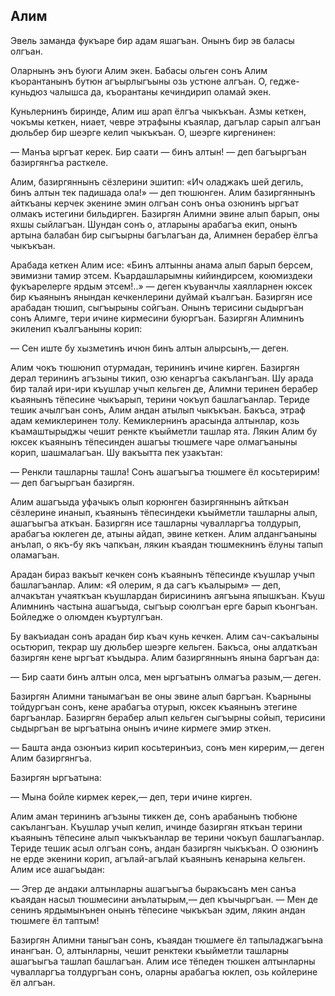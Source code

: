 ## Алим

Эвель заманда фукъаре бир адам яшагъан.
Онынъ бир эв баласы олгъан.

Оларнынъ энъ буюги Алим экен.
Бабасы ольген сонъ Алим къорантанынъ бутюн агъырлыгъыны озь устюне алгъан.
О, гедже-куньдюз чалышса да, къорантаны кечиндирип оламай экен.

Куньлернинъ биринде, Алим иш арап ёлгъа чыкъкъан.
Азмы кеткен, чокъмы кеткен, ниает, чевре этрафыны къаялар, дагълар сарып алгъан дюльбер бир шеэрге келип чыкъкъан.
О, шеэрге киргенинен:

— Манъа ыргъат керек.
Бир саати — бинъ алтын! — деп багъыргъан базиргянгъа расткеле.

Алим, базиргяннынъ сёзлерини эшитип: «Ич оладжакъ шей дегиль, бинъ алтын тек падишада ола!» — деп тюшюнген.
Алим базиргяннынъ айткъаны керчек экенине эмин олгъан сонъ онъа озюнинъ ыргъат олмакъ истегини бильдирген.
Базиргян Алимни эвине алып барып, оны яхшы сыйлагъан.
Шундан сонъ о, атларыны арабагъа екип, онынъ артына балабан бир сыгъырны багълагъан да, Алимнен берабер ёлгъа чыкъкъан.

Арабада кеткен Алим исе: «Бинъ алтынны анама алып барып берсем, эвимизни тамир этсем.
Къардашларымны кийиндирсем, коюмиздеки фукъарелерге ярдым этсем!..» — деген къуванчлы хаялларнен юксек бир къаянынъ янындан кечкенлерини дуймай къалгъан.
Базиргян исе арабадан тюшип, сыгъырыны сойгъан.
Онынъ терисини сыдыргъан сонъ Алимге, тери ичине кирмесини буюргъан.
Базиргян Алимнинъ экиленип къалгъаныны корип:

— Сен иште бу хызметинъ ичюн бинъ алтын алырсынъ,— деген.

Алим чокъ тюшюнип отурмадан, терининъ ичине кирген.
Базиргян дерал терининъ агъзыны тикип, озю кенаргъа сакълангъан.
Шу арада бир талай ири-ири къушлар учып кельген де, Алимни теринен берабер къаянынъ тёпесине чыкъарып, терини чокъуп башлагъанлар.
Териде тешик ачылгъан сонъ, Алим андан атылып чыкъкъан.
Бакъса, этраф адам кемиклеринен толу.
Кемиклернинъ арасында алтынлар, козь къамаштырыджы чешит ренкте къыйметли ташлар ята.
Лякин Алим бу юксек къаянынъ тёпесинден ашагъы тюшмеге чаре олмагъаныны корип, шашмалагъан.
Шу вакъытта пек узакътан:

— Ренкли ташларны ташла!
Сонъ ашагъыгъа тюшмеге ёл косьтеририм! — деп багъыргъан базиргян.

Алим ашагъыда уфачыкъ олып корюнген базиргяннынъ айткъан сёзлерине инанып, къаянынъ тёпесиндеки къыйметли ташларны алып, ашагъыгъа аткъан.
Базиргян исе ташларны чувалларгъа толдурып, арабагъа юклеген де, атыны айдап, эвине кеткен.
Алим алдангъаныны анълап, о якъ-бу якъ чапкъан, лякин къаядан тюшмекнинъ ёлуны тапып оламагъан.

Арадан бираз вакъыт кечкен сонъ къаянынъ тёпесинде къушлар учып башлагъанлар.
Алим: «Я олерим, я да сагъ къалырым» — деп, алчакътан учаяткъан къушлардан бирисининъ аягъына япышкъан.
Къуш Алимнинъ частына ашагъыда, сыгъыр союлгъан ерге барып къонгъан.
Бойледже о олюмден къуртулгъан.

Бу вакъиадан сонъ арадан бир къач кунь кечкен.
Алим сач-сакъалыны осьтюрип, текрар шу дюльбер шеэрге кельген.
Бакъса, оны алдаткъан базиргян кене ыргъат къыдыра.
Алим базиргяннынъ янына баргъан да:

— Бир саати бинъ алтын олса, мен ыргъатынъ олмагъа разым,— деген.

Базиргян Алимни танымагъан ве оны эвине алып баргъан.
Къарныны тойдургъан сонъ, кене арабагъа отурып, юксек къаянынъ этегине баргъанлар.
Базиргян берабер алып кельген сыгъырны сойып, терисини сыдыргъан ве ыргъатына онынъ ичине кирмеге эмир эткен.

— Башта анда озюнъиз кирип косьтеринъиз, сонъ мен кирерим,— деген Алим базиргянгъа.

Базиргян ыргъатына:

— Мына бойле кирмек керек,— деп, тери ичине кирген.

Алим аман терининъ агъзыны тиккен де, сонъ арабанынъ тюбюне сакълангъан.
Къушлар учып келип, ичинде базиргян яткъан терини къаянынъ тёпесине алып чыкъкъанлар ве терини чокъуп башлагъанлар.
Териде тешик асыл олгъан сонъ, андан базиргян чыкъкъан.
О озюнинъ не ерде экенини корип, агълай-агълай къаянынъ кенарына кельген.
Алим исе ашагъыдан:

— Эгер де андаки алтынларны ашагъыгъа быракъсанъ мен санъа къаядан насыл тюшмесини анълатырым,— деп къычыргъан.
— Мен де сенинъ ярдымынънен онынъ тёпесине чыкъкъан эдим, лякин андан тюшмеге ёл таптым!

Базиргян Алимни таныгъан сонъ, къаядан тюшмеге ёл тапыладжагъына инангъан.
О, алтынларны, чешит ренктеки къыйметли ташларны ашагъыгъа ташлап башлагъан.
Алим исе тёпеден тюшкен алтынларны чувалларгъа толдургъан сонъ, оларны арабагъа юклеп, озь койлерине ёл алгъан.
